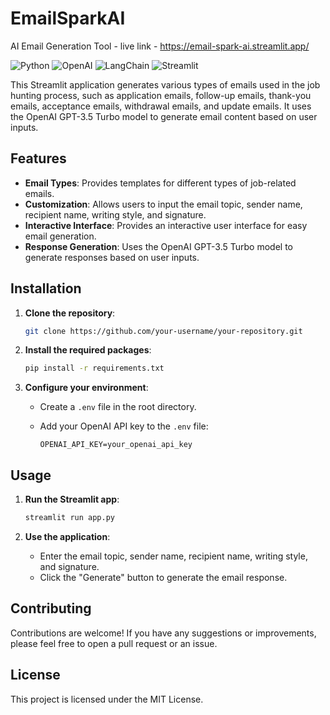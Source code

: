 

# EmailSparkAI
AI Email Generation Tool - live link - https://email-spark-ai.streamlit.app/

![Python](https://img.shields.io/badge/python-v3.10-blue)
![OpenAI](https://img.shields.io/badge/OpenAI-v3.5-blue)
![LangChain](https://img.shields.io/badge/LangChain-Icon-green)
![Streamlit](https://img.shields.io/badge/streamlit-v1.0.0-green)

This Streamlit application generates various types of emails used in the job hunting process, such as application emails, follow-up emails, thank-you emails, acceptance emails, withdrawal emails, and update emails. It uses the OpenAI GPT-3.5 Turbo model to generate email content based on user inputs.

## Features

- **Email Types**: Provides templates for different types of job-related emails.
- **Customization**: Allows users to input the email topic, sender name, recipient name, writing style, and signature.
- **Interactive Interface**: Provides an interactive user interface for easy email generation.
- **Response Generation**: Uses the OpenAI GPT-3.5 Turbo model to generate responses based on user inputs.

## Installation

1. **Clone the repository**:

   ```bash
   git clone https://github.com/your-username/your-repository.git
   ```

2. **Install the required packages**:

   ```bash
   pip install -r requirements.txt
   ```

3. **Configure your environment**:

   - Create a `.env` file in the root directory.
   - Add your OpenAI API key to the `.env` file:

     ```
     OPENAI_API_KEY=your_openai_api_key
     ```

## Usage

1. **Run the Streamlit app**:

   ```bash
   streamlit run app.py
   ```

2. **Use the application**:

   - Enter the email topic, sender name, recipient name, writing style, and signature.
   - Click the "Generate" button to generate the email response.

## Contributing

Contributions are welcome! If you have any suggestions or improvements, please feel free to open a pull request or an issue.

## License

This project is licensed under the MIT License.
